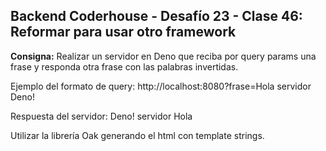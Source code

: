 ## **Backend Coderhouse - Desafío 23 - Clase 46: Reformar para usar otro framework**

**Consigna:**
Realizar un servidor en Deno que reciba por query params una frase y responda otra frase con las palabras invertidas.

Ejemplo del formato de query:
http://localhost:8080?frase=Hola servidor Deno!

Respuesta del servidor:
Deno! servidor Hola

Utilizar la librería Oak generando el html con template strings.


